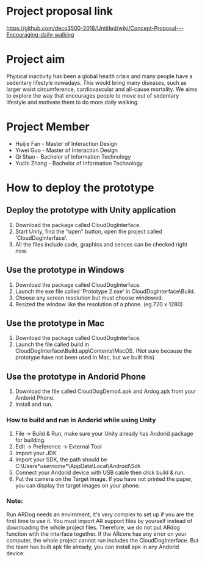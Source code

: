 # Project proposal link

 https://github.com/deco3500-2018/Untitled/wiki/Concept-Proposal---Encouraging-daily-walking
 
# Project aim
Physical inactivity has been a global health crisis and many people have a sedentary lifestyle nowadays. This would bring many diseases, such as larger waist circumference, cardiovascular and all-cause mortality. We aims to explore the way that encourages people to move out of sedentary lifestyle and motivate them to do more daily walking.


# Project Member
+  Huijie Fan - Master of Interaction Design
+  Yiwei Guo - Master of Interaction Design 
+  Qi Shao - Bachelor of Information Technology 
+  Yuchi Zhang - Bachelor of Information Technology

# How to deploy the prototype

## Deploy the prototype with Unity application
1. Download the package called CloudDogInterface.
2. Start Unity, find the "open" button, open the project called 'CloudDogInterface'.
3. All the files include code, graphics and sences can be checked right now.

## Use the prototype in Windows
1. Download the package called CloudDogInterface.
2. Launch the exe file called 'Prototype 2.exe' in CloudDogInterface\Build.
3. Choose any screen resolution but must choose windowed. 
4. Resized the window like the resolution of a phone. (eg.720 x 1280)

## Use the prototype in Mac
1. Download the package called CloudDogInterface.
2. Launch the file called build in CloudDogInterface\Build.app\Contents\MacOS.
 (Not sure because the prototype have not been used in Mac, but we built this)

## Use the prototype in Andorid Phone
1. Download the file called CloudDogDemo4.apk and Ardog.apk from your Andorid Phone.
2. Install and run.

### How to build and run in Andorid while using Unity
1. File -> Build & Run, make sure your Unity already has Andorid package for building.
2. Edit -> Preference -> External Tool
3. Import your JDK
4. Import your SDK, the path should be C:\Users\**username**\AppData\Local\Android\Sdk
5. Connect your Andorid device with USB cable then click build & run.
6. Put the camera on the Target image. If you have not printed the paper, you can display the target images on your phone.

### Note:
Run ARDog needs an envirnment, it's very complex to set up if you are the first time to use it. You must import AR support files by yourself instead of downloading the whole project files. Therefore, we do not put ARdog function with the interface together. If the ARcore has any error on your computer, the whole project cannot run includes the CloudDogInterface. But the team has built apk file already, you can install apk in any Andorid device.
